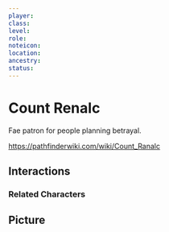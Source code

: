 ```yaml
---
player:
class:
level:
role:
noteicon:
location:
ancestry:
status:
---
```


# Count Renalc
Fae patron for people planning betrayal.

https://pathfinderwiki.com/wiki/Count_Ranalc

## Interactions


### Related Characters

## Picture
